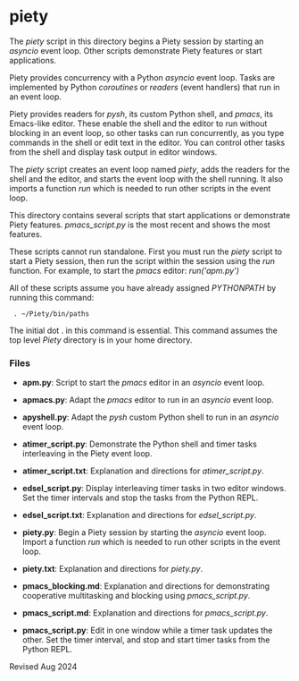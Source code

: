 
piety
=====

The *piety* script in this directory begins a Piety session by starting
an *asyncio* event loop.  Other scripts demonstrate Piety features 
or start applications.

Piety provides concurrency with a Python *asyncio* event loop.  Tasks 
are implemented by Python *coroutines* or *readers* (event handlers) that
run in an event loop.

Piety provides readers for *pysh*, its custom Python shell, and *pmacs*, its
Emacs-like editor.  These enable the shell and the editor to run without 
blocking in an event loop, so other tasks can run concurrently, as you 
type commands in the shell or edit text in the editor.  You can control
other tasks from the shell and display task output in editor windows.

The *piety* script creates
an event loop named *piety*, adds the readers for the shell and the
editor, and starts the event loop with the shell running.  It also imports
a function *run* which is needed to run other scripts in the event loop.

This directory contains several scripts that start applications or
demonstrate Piety features.  *pmacs_script.py* is the most recent
and shows the most features.

These scripts cannot run standalone.  First 
you must run the *piety* script to start a Piety session, then run the 
script within the session using the *run* function.  For example, to
start the *pmacs* editor: *run('apm.py')*
  
All of these scripts assume you have already assigned *PYTHONPATH* by
running this command:

     . ~/Piety/bin/paths

The initial dot . in this command is essential.  This command assumes 
the top level *Piety* directory is in your home directory.

### Files ###

- **apm.py**: Script to start the *pmacs* editor in an *asyncio* event loop.

- **apmacs.py**: Adapt the *pmacs* editor to run in an *asyncio* event loop.  

- **apyshell.py**: Adapt the *pysh* custom Python shell to run in an *asyncio*
  event loop.
 
- **atimer_script.py**: Demonstrate the Python shell and timer tasks interleaving
  in the Piety event loop.

- **atimer_script.txt**: Explanation and directions for *atimer_script.py*.
 
- **edsel_script.py**: Display interleaving timer tasks in two editor windows.
  Set the timer intervals and stop the tasks from the Python REPL.

- **edsel_script.txt**: Explanation and directions for *edsel_script.py*.

- **piety.py**: Begin a Piety session by starting the *asyncio* event loop.
  Import a function *run* which is needed to run other scripts in the event loop.
  
- **piety.txt**: Explanation and directions for *piety.py*.

- **pmacs_blocking.md**: Explanation and directions for demonstrating
  cooperative multitasking and blocking using *pmacs_script.py*.

- **pmacs_script.md**: Explanation and directions for *pmacs_script.py*.

- **pmacs_script.py**: Edit in one window while a timer task updates the other.
  Set the timer interval, and stop and start timer  tasks from the
  Python REPL.

Revised Aug 2024
 
